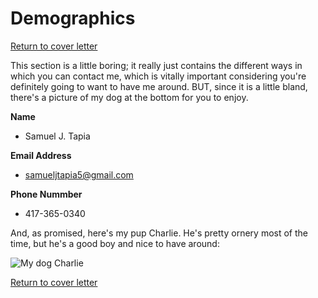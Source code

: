 # Demographics
[Return to cover letter](https://github.com/SJTapia/resume/tree/main)

This section is a little boring; it really just contains the different ways in which you can contact me, which is vitally important considering you're definitely going to want to have me around. BUT, since it is a little bland, there's a picture of my dog at the bottom for you to enjoy.

**Name**
- Samuel J. Tapia

**Email Address**
- samueljtapia5@gmail.com

**Phone Nummber**
- 417-365-0340


And, as promised, here's my pup Charlie. He's pretty ornery most of the time, but he's a good boy and nice to have around:

![My dog Charlie](https://lh3.googleusercontent.com/pw/AL9nZEW9h7nF7vjyIEN7eLG_aaz7Xr4nKzVhzbCWbdqmomo3AK2UhKvxr3IaD8uVwXvpvprYtYWVBFRapTgn7VbISLcME_Ox0kRFyEsAw3yM5T5jTLAnyP8n9SI2yk9-EocgrfU6WWJz5ZsxBV14sOMxMrl8=w858-h1144-no?authuser=0)


[Return to cover letter](https://github.com/SJTapia/resume/tree/main)
